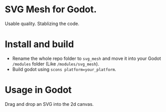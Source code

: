 # SVG Mesh for Godot.

Usable quality. Stablizing the code.

# Install and build

- Rename the whole repo folder to `svg_mesh` and move it into your Godot `/modules` folder (Like `/modules/svg_mesh`).
- Build godot using `scons platform=your_platform`.

# Usage in Godot

Drag and drop an SVG into the 2d canvas.
